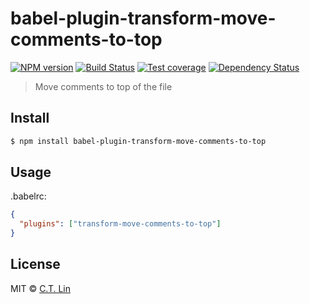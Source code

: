 # babel-plugin-transform-move-comments-to-top

[![NPM version][npm-image]][npm-url]
[![Build Status][travis-image]][travis-url]
[![Test coverage][coveralls-image]][coveralls-url]
[![Dependency Status][david_img]][david_site]

> Move comments to top of the file

## Install

```sh
$ npm install babel-plugin-transform-move-comments-to-top
```

## Usage

.babelrc:

```json
{
  "plugins": ["transform-move-comments-to-top"]
}
```

## License

MIT © [C.T. Lin](https://github.com/chentsulin)

[npm-image]: https://badge.fury.io/js/babel-plugin-transform-move-comments-to-top.svg
[npm-url]: https://npmjs.org/package/babel-plugin-transform-move-comments-to-top
[travis-image]: https://travis-ci.org/chentsulin/babel-plugin-transform-move-comments-to-top.svg
[travis-url]: https://travis-ci.org/chentsulin/babel-plugin-transform-move-comments-to-top
[coveralls-image]: https://coveralls.io/repos/chentsulin/babel-plugin-transform-move-comments-to-top/badge.svg?branch=master&service=github
[coveralls-url]: https://coveralls.io/r/chentsulin/babel-plugin-transform-move-comments-to-top?branch=master
[david_img]: https://david-dm.org/chentsulin/babel-plugin-transform-move-comments-to-top.svg
[david_site]: https://david-dm.org/chentsulin/babel-plugin-transform-move-comments-to-top
